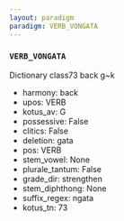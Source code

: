```yaml
---
layout: paradigm
paradigm: VERB_VONGATA
---
```

### ` VERB_VONGATA `

Dictionary class73 back g~k
* harmony: back
* upos: VERB
* kotus_av: G
* possessive: False
* clitics: False
* deletion: gata
* pos: VERB
* stem_vowel: None
* plurale_tantum: False
* grade_dir: strengthen
* stem_diphthong: None
* suffix_regex: ngata
* kotus_tn: 73

